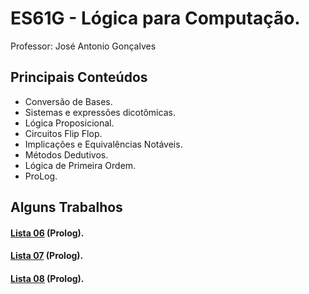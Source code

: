 # ES61G - Lógica para Computação.
Professor: José Antonio Gonçalves

## Principais Conteúdos
* Conversão de Bases.
* Sistemas e expressões dicotômicas.
* Lógica Proposicional.
* Circuitos Flip Flop.
* Implicações e Equivalências Notáveis.
* Métodos Dedutivos.
* Lógica de Primeira Ordem.
* ProLog.

## Alguns Trabalhos

#### 
#### [Lista 06](https://github.com/LucasColler/UTFPR-ES-1/blob/master/ES61G%20-%20L%C3%B3gica/LISTA%2006.pl) (Prolog).
#### [Lista 07](https://github.com/LucasColler/UTFPR-ES-1/blob/master/ES61G%20-%20L%C3%B3gica/LISTA%2007.pl) (Prolog).
#### [Lista 08](https://github.com/LucasColler/UTFPR-ES-1/blob/master/ES61G%20-%20L%C3%B3gica/LISTA%2008.pl) (Prolog).

